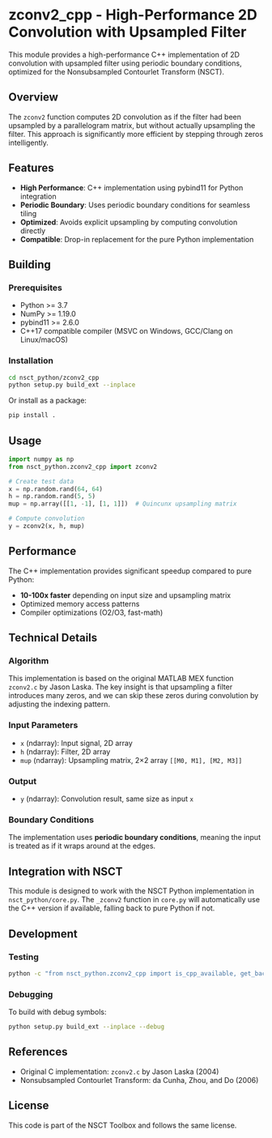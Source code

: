 # zconv2_cpp - High-Performance 2D Convolution with Upsampled Filter

This module provides a high-performance C++ implementation of 2D convolution with upsampled filter using periodic boundary conditions, optimized for the Nonsubsampled Contourlet Transform (NSCT).

## Overview

The `zconv2` function computes 2D convolution as if the filter had been upsampled by a parallelogram matrix, but without actually upsampling the filter. This approach is significantly more efficient by stepping through zeros intelligently.

## Features

- **High Performance**: C++ implementation using pybind11 for Python integration
- **Periodic Boundary**: Uses periodic boundary conditions for seamless tiling
- **Optimized**: Avoids explicit upsampling by computing convolution directly
- **Compatible**: Drop-in replacement for the pure Python implementation

## Building

### Prerequisites

- Python >= 3.7
- NumPy >= 1.19.0
- pybind11 >= 2.6.0
- C++17 compatible compiler (MSVC on Windows, GCC/Clang on Linux/macOS)

### Installation

```bash
cd nsct_python/zconv2_cpp
python setup.py build_ext --inplace
```

Or install as a package:

```bash
pip install .
```

## Usage

```python
import numpy as np
from nsct_python.zconv2_cpp import zconv2

# Create test data
x = np.random.rand(64, 64)
h = np.random.rand(5, 5)
mup = np.array([[1, -1], [1, 1]])  # Quincunx upsampling matrix

# Compute convolution
y = zconv2(x, h, mup)
```

## Performance

The C++ implementation provides significant speedup compared to pure Python:

- **10-100x faster** depending on input size and upsampling matrix
- Optimized memory access patterns
- Compiler optimizations (O2/O3, fast-math)

## Technical Details

### Algorithm

This implementation is based on the original MATLAB MEX function `zconv2.c` by Jason Laska. The key insight is that upsampling a filter introduces many zeros, and we can skip these zeros during convolution by adjusting the indexing pattern.

### Input Parameters

- `x` (ndarray): Input signal, 2D array
- `h` (ndarray): Filter, 2D array  
- `mup` (ndarray): Upsampling matrix, 2×2 array `[[M0, M1], [M2, M3]]`

### Output

- `y` (ndarray): Convolution result, same size as input `x`

### Boundary Conditions

The implementation uses **periodic boundary conditions**, meaning the input is treated as if it wraps around at the edges.

## Integration with NSCT

This module is designed to work with the NSCT Python implementation in `nsct_python/core.py`. The `_zconv2` function in `core.py` will automatically use the C++ version if available, falling back to pure Python if not.

## Development

### Testing

```bash
python -c "from nsct_python.zconv2_cpp import is_cpp_available, get_backend_info; print(get_backend_info())"
```

### Debugging

To build with debug symbols:

```bash
python setup.py build_ext --inplace --debug
```

## References

- Original C implementation: `zconv2.c` by Jason Laska (2004)
- Nonsubsampled Contourlet Transform: da Cunha, Zhou, and Do (2006)

## License

This code is part of the NSCT Toolbox and follows the same license.
